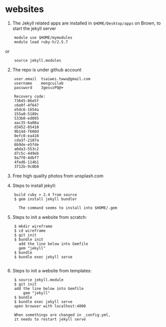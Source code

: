 # websites




1. The Jekyll related apps are installed in `$HOME/Desktop/apps` on Brown, to start the jekyll server 

```
    module use $HOME/mymodules
    module load ruby-h/2.5.7
```
or 

```
    source jekyll.modules
```

2. The repo is under github account

```
    user.email  tsaiwei.twwu@gmail.com
    username    mengcuilab
    password    3gesvzPQ@+
```

```
    Recovery code:
    73645-06e5f 
    c6e0f-4f647 
    e5dc6-1654a 
    155a0-5189c 
    533b0-ed095 
    aac35-6a08a 
    d3452-85410 
    9b14d-f660d 
    0efc0-ea410 
    cda3f-2107a 
    6b9de-e5fde 
    a0da3-553c2 
    d7c5c-449eb 
    9a7f0-4dbf7 
    4fed6-114b1 
    3712b-9c8b0
```

3. Free high quality photos from unsplash.com


4. Steps to install jekyll:

```
    build ruby > 2.4 from source
    $ gem install jekyll bundler
    
      The command seems to install into $HOME/.gem

```

5. Steps to init a website from scratch:

```
    $ mkdir wireframe
    $ cd wireframe
    $ git init 
    $ bundle init
      add the line below into Gemfile
      gem "jekyll" 
    $ bundle
    $ bundle exec jekyll serve
    
```

6. Steps to init a website from templates:

```
    $ source jekyll.module
    $ git init
    add the line below into Gemfile
    	gem "jekyll" 
    $ bundle
    $ bundle exec jekyll serve
    open browser with localhost:4000
    
    When somethings are changed in _config.yml,
    it needs to restart jekyll serve

```



   

